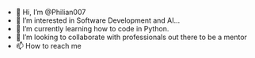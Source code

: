- 👋 Hi, I’m @Philian007
- 👀 I’m interested in Software Development and AI...
- 🌱 I’m currently learning how to code in Python. 
- 💞️ I’m looking to collaborate with professionals out there to be a mentor 
- 📫 How to reach me 

<!---
Philian007/Philian007 is a ✨ special ✨ repository because its `README.md` (this file) appears on your GitHub profile.
You can click the Preview link to take a look at your changes.
--->
